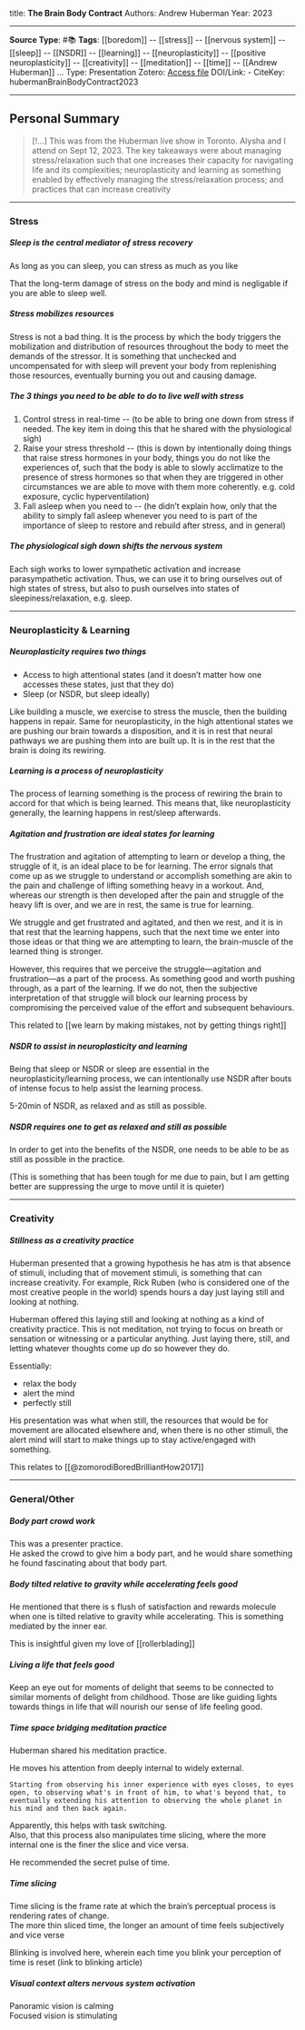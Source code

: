 title: **The Brain Body Contract**
Authors: Andrew Huberman
Year: 2023
****
**Source Type**: #📚
**Tags**: [[boredom]] -- [[stress]]  -- [[nervous system]] -- [[sleep]] -- [[NSDR]]  -- [[learning]] -- [[neuroplasticity]] -- [[positive neuroplasticity]]  -- [[creativity]] -- [[meditation]] -- [[time]] -- [[Andrew Huberman]] 
...
Type: Presentation
Zotero: [Access file](zotero://select/items/@hubermanBrainBodyContract2013)
DOI/Link:  - 
CiteKey: hubermanBrainBodyContract2023 
*****

## Personal Summary

>[!...]
> This was from the Huberman live show in Toronto. Alysha and I attend on Sept 12, 2023. The key takeaways were about managing stress/relaxation such that one increases their capacity for navigating life and its complexities; neuroplasticity and learning as something enabled by effectively managing the stress/relaxation process; and practices that can increase creativity
>

*****

### Stress

##### Sleep is the central mediator of stress recovery

As long as you can sleep, you can stress as much as you like

That the long-term damage of stress on the body and mind is negligable if you are able to sleep well. 

##### Stress mobilizes resources

Stress is not a bad thing. It is the process by which the body triggers the mobilization and distribution of resources throughout the body to meet the demands of the stressor. It is something that unchecked and uncompensated for with sleep will prevent your body from replenishing those resources, eventually burning you out and causing damage.

##### The 3 things you need to be able to do to live well with stress

1. Control stress in real-time  -- (to be able to bring one down from stress if needed. The key item in doing this that he shared with the physiological sigh)
2. Raise your stress threshold -- (this is down by intentionally doing things that raise stress hormones in your body, things you do not like the experiences of, such that the body is able to slowly acclimatize to the presence of stress hormones so that when they are triggered in other circumstances we are able to move with them more coherently. e.g. cold exposure, cyclic hyperventilation)
3. Fall asleep when you need to -- (he didn’t explain how, only that the ability to simply fall asleep whenever you need to is part of the importance of sleep to restore and rebuild after stress, and in general)

##### The physiological sigh down shifts the nervous system

Each sigh works to lower sympathetic activation and increase parasympathetic activation. Thus, we can use it to bring ourselves out of high states of stress, but also to push ourselves into states of sleepiness/relaxation, e.g. sleep.


****
### Neuroplasticity & Learning


##### Neuroplasticity requires two things

- Access to high attentional states (and it doesn’t matter how one accesses these states, just that they do)
- Sleep (or NSDR, but sleep ideally)


Like building a muscle, we exercise to stress the muscle, then the building happens in repair. Same for neuroplasticity, in the high attentional states we are pushing our brain towards a disposition, and it is in rest that neural pathways we are pushing them into are built up. It is in the rest that the brain is doing its rewiring.

##### Learning is a process of neuroplasticity

The process of learning something is the process of rewiring the brain to accord for that which is being learned. This means that, like neuroplasticity generally, the learning happens in rest/sleep afterwards.


##### Agitation and frustration are ideal states for learning

The frustration and agitation of attempting to learn or develop a thing, the struggle of it, is an ideal place to be for learning. The error signals that come up as we struggle to understand or accomplish something are akin to the pain and challenge of lifting something heavy in a workout. And, whereas our strength is then developed after the pain and struggle of the heavy lift is over, and we are in rest, the same is true for learning. 

We struggle and get frustrated and agitated, and then we rest, and it is in that rest that the learning happens, such that the next time we enter into those ideas or that thing we are attempting to learn, the brain-muscle of the learned thing is stronger.

However, this requires that we perceive the struggle—agitation and frustration—as a part of the process. As something good and worth pushing through, as a part of the learning. If we do not, then the subjective interpretation of that struggle will block our learning process by compromising the perceived value of the effort and subsequent behaviours. 

This related to [[we learn by making mistakes, not by getting things right]]

##### NSDR to assist in neuroplasticity and learning

Being that sleep or NSDR or sleep are essential in the neuroplasticity/learning process, we can intentionally use NSDR after bouts of intense focus to help assist the learning process.

5-20min of NSDR, as relaxed and as still as possible.

##### NSDR requires one to get as relaxed and still as possible

In order to get into the benefits of the NSDR, one needs to be able to be as still as possible in the practice.

(This is something that has been tough for me due to pain, but I am getting better are suppressing the urge to move until it is quieter)

****
### Creativity

##### Stillness as a creativity practice

Huberman presented that a growing hypothesis he has atm is that absence of stimuli, including that of movement stimuli, is something that can increase creativity. For example, Rick Ruben (who is considered one of the most creative people in the world) spends hours a day just laying still and looking at nothing.

Huberman offered this laying still and looking at nothing as a kind of creativity practice. This is not meditation, not trying to focus on breath or sensation or witnessing or a particular anything. Just laying there, still, and letting whatever thoughts come up do so however they do.

Essentially:

- relax the body
- alert the mind
- perfectly still

His presentation was what when still, the resources that would be for movement are allocated elsewhere and, when there is no other stimuli, the alert mind will start to make things up to stay active/engaged with something.

This relates to [[@zomorodiBoredBrilliantHow2017]]


****
### General/Other

##### Body part crowd work

This was a presenter practice.  
He asked the crowd to give him a body part, and he would share something he found fascinating about that body part.

##### Body tilted relative to gravity while accelerating feels good

He mentioned that there is s flush of satisfaction and rewards molecule when one is tilted relative to gravity while accelerating. This is something mediated by the inner ear.

This is insightful given my love of [[rollerblading]]

##### Living a life that feels good

Keep an eye out for moments of delight that seems to be connected to similar moments of delight from childhood. Those are like guiding lights towards things in life that will nourish our sense of life feeling good.

##### Time space bridging meditation practice

Huberman shared his meditation practice.

He moves his attention from deeply internal to widely external.

	Starting from observing his inner experience with eyes closes, to eyes open, to observing what's in front of him, to what's beyond that, to eventually extending his attention to observing the whole planet in his mind and then back again.

Apparently, this helps with task switching.  
Also, that this process also manipulates time slicing, where the more internal one is the finer the slice and vice versa.

He recommended the secret pulse of time.

##### Time slicing

Time slicing is the frame rate at which the brain’s perceptual process is rendering rates of change.  
The more thin sliced time, the longer an amount of time feels subjectively and vice verse

Blinking is involved here, wherein each time you blink your perception of time is reset (link to blinking article)

##### Visual context alters nervous system activation

Panoramic vision is calming  
Focused vision is stimulating